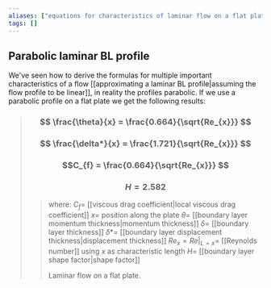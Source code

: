 ```yaml
---
aliases: ["equations for characteristics of laminar flow on a flat plate","characteristics of laminar flow on a flat plate","shape factor for laminar flow on a flat plate"]
tags: []
---
```


## Parabolic laminar BL profile
We've seen how to derive the formulas for multiple important characteristics of a flow [[approximating a laminar BL profile|assuming the flow profile to be linear]], in reality the profiles parabolic. If we use a parabolic profile on a flat plate we get the following results:

> ### $$ \frac{\theta}{x} = \frac{0.664}{\sqrt{Re_{x}}} $$ 
> ### $$ \frac{\delta*}{x} = \frac{1.721}{\sqrt{Re_{x}}} $$ 
> ### $$C_{f} = \frac{0.664}{\sqrt{Re_{x}}} $$
> ### $$ H = 2.582 $$ 
>> where:
>> $C_{f}=$ [[viscous drag coefficient|local viscous drag coefficient]]
>> $x=$ position along the plate
>> $\theta=$ [[boundary layer momentum thickness|momentum thickness]]
>> $\delta=$ [[boundary layer thickness]]
>> $\delta*=$ [[boundary layer displacement thickness|displacement thickness]]
>> $Re_{x}=\left. Re \right|_{L=x}=$ [[Reynolds number]] using $x$ as characteristic length
>> $H=$ [[boundary layer shape factor|shape factor]]
>>
>> Laminar flow on a flat plate.

